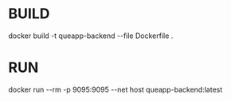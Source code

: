 # BUILD

docker build -t queapp-backend --file Dockerfile . 

# RUN

docker run --rm -p 9095:9095 --net host queapp-backend:latest